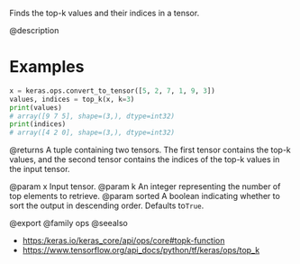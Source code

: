Finds the top-k values and their indices in a tensor.

@description

# Examples
```python
x = keras.ops.convert_to_tensor([5, 2, 7, 1, 9, 3])
values, indices = top_k(x, k=3)
print(values)
# array([9 7 5], shape=(3,), dtype=int32)
print(indices)
# array([4 2 0], shape=(3,), dtype=int32)
```

@returns
A tuple containing two tensors. The first tensor contains the
top-k values, and the second tensor contains the indices of the
top-k values in the input tensor.

@param x Input tensor.
@param k An integer representing the number of top elements to retrieve.
@param sorted A boolean indicating whether to sort the output in
descending order. Defaults to`True`.

@export
@family ops
@seealso
+ <https:/keras.io/keras_core/api/ops/core#topk-function>
+ <https://www.tensorflow.org/api_docs/python/tf/keras/ops/top_k>
